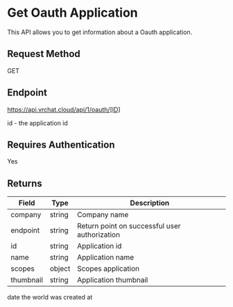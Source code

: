 # Get Oauth Application

This API allows you to get information about a Oauth application.

## Request Method 
GET

## Endpoint
https://api.vrchat.cloud/api/1/oauth/[ID]

id - the application id

## Requires Authentication
Yes

## Returns 

Field | Type | Description
------|------|------------
company | string | Сompany name
endpoint | string | Return point on successful user authorization
id | string | Application id
name | string | Application name
scopes | object | Scopes application
thumbnail | string | Application thumbnail
 date the world was created at